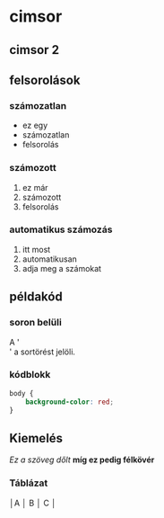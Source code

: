 # cimsor
## cimsor 2

## felsorolások

### számozatlan

- ez egy
- számozatlan
- felsorolás

### számozott

1. ez már
2. számozott
3. felsorolás

### automatikus számozás

1. itt most
1. automatikusan
1. adja meg a számokat

## példakód

### soron belüli

A '<br>' a sortörést jelöli.

### kódblokk

```css
body {
    background-color: red;
}
```

## Kiemelés

_Ez a szöveg dőlt_ __míg ez pedig félkövér__

### Táblázat

│A   │ B       │ C     │